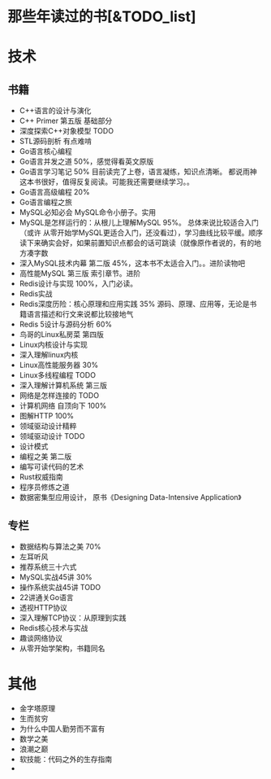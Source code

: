 # 那些年读过的书[&TODO_list]



# 技术

## 书籍

- C++语言的设计与演化 
- C++ Primer 第五版  基础部分
- 深度探索C++对象模型  TODO
- STL源码剖析  有点难啃
- Go语言核心编程  
- Go语言并发之道 50%，感觉得看英文原版
- Go语言学习笔记 50%  目前读完了上卷，语言凝练，知识点清晰。 都说雨神这本书很好，值得反复阅读。可能我还需要继续学习。。
- Go语言高级编程 20%
- Go语言编程之旅
- MySQL必知必会   MySQL命令小册子。实用
- MySQL是怎样运行的：从根儿上理解MySQL 95%。 总体来说比较适合入门（或许 从零开始学MySQL更适合入门，还没看过），学习曲线比较平缓。顺序读下来确实会好，如果前置知识点都会的话可跳读（就像原作者说的，有的地方凑字数
- 深入MySQL技术内幕 第二版  45%，这本书不太适合入门。。进阶读物吧
- 高性能MySQL 第三版   索引章节。进阶
- Redis设计与实现 100%，入门必读。
- Redis实战 
- Redis深度历险：核心原理和应用实践 35%  源码、原理、应用等，无论是书籍语言描述和行文来说都比较接地气
- Redis 5设计与源码分析 60%
- 鸟哥的Linux私房菜  第四版
- Linux内核设计与实现
- 深入理解linux内核
- Linux高性能服务器 30%
- Linux多线程编程 TODO
- 深入理解计算机系统 第三版 
- 网络是怎样连接的 TODO
- 计算机网络 自顶向下 100%
- 图解HTTP 100%
- 领域驱动设计精粹
- 领域驱动设计 TODO
- 设计模式
- 编程之美 第二版
- 编写可读代码的艺术
- Rust权威指南
- 程序员修炼之道
- 数据密集型应用设计， 原书《Designing Data-Intensive Application》

## 专栏

- 数据结构与算法之美 70%
- 左耳听风
- 推荐系统三十六式
- MySQL实战45讲  30%
- 操作系统实战45讲 TODO
- 22讲通关Go语言
- 透视HTTP协议
- 深入理解TCP协议：从原理到实践
- Redis核心技术与实战
- 趣谈网络协议
- 从零开始学架构，书籍同名

# 其他

- 金字塔原理
- 生而贫穷
- 为什么中国人勤劳而不富有
- 数学之美
- 浪潮之巅
- 软技能：代码之外的生存指南
- 
